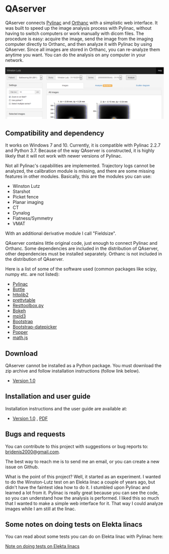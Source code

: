 # QAserver

QAserver connects [Pylinac](https://github.com/jrkerns/pylinac) and [Orthanc](https://github.com/jodogne/Orthanc) with a simplistic web interface. It was built to speed up the image analysis process with Pylinac, without having to switch computers or work manually with dicom files. The procedure is easy: acquire the image, send the image from the imaging computer directly to Orthanc, and then analyze it with Pylinac by using QAserver. Since all images are stored in Orthanc, you can re-analyze them anytime you want. You can do the analysis on any computer in your network.

![image](files/image.png)

## Compatibility and dependency

It works on Windows 7 and 10. Currently, it is compatible with Pylinac 2.2.7 and Python 3.7. Because of the way QAserver is constructed, it is highly likely that it will not work with newer versions of Pylinac.

Not all Pylinac's capabilities are implemented. Trajectory logs cannot be analyzed, the calibration module is missing, and there are some missing features in other modules. Basically, this are the modules you can use:

* Winston Lutz
* Starshot
* Picket fence
* Planar imaging
* CT
* Dynalog
* Flatness/Symmetry
* VMAT

With an additional derivative module I call "Fieldsize".

QAserver contains little original code, just enough to connect Pylinac and Orthanc. Some dependencies are included in the distribution of QAserver, other dependencies must be installed separately. Orthanc is not included in the distribution of QAserver.

Here is a list of some of the software used (common packages like scipy, numpy etc. are not listed):

* [Pylinac](https://github.com/jrkerns/pylinac)
* [Bottle](https://bottlepy.org/docs/dev/)
* [httplib2](https://github.com/httplib2/httplib2)
* [prettytable](https://github.com/jazzband/prettytable)
* [Resttoolbox.py](https://github.com/jodogne/OrthancMirror/tree/master/Resources/Samples/Python)
* [Bokeh](https://docs.bokeh.org/en/latest/index.html)
* [mpld3](https://mpld3.github.io/)
* [Bootstrap](https://getbootstrap.com/docs/3.4/)
* [Bootstrap-datepicker](https://bootstrap-datepicker.readthedocs.io/en/latest/)
* [Popper](https://popper.js.org/)
* [math.js](https://mathjs.org/)


## Download

QAserver cannot be installed as a Python package. You must download the zip archive and follow installation instructions (follow link below).

* [Version 1.0](/versions/qaserver1.0.zip)

## Installation and user guide

Installation instructions and the user guide are available at:

* [Version 1.0](https://brjdenis.github.io/qaserver/docs/version1.0/html/) , [PDF](/pdf/qaserver1.0.pdf)

## Bugs and requests

You can contribute to this project with suggestions or bug reports to: brjdenis2000@gmail.com.

The best way to reach me is to send me an email, or you can create a new issue on Github.

What is the point of this project? Well, it started as an experiment. I wanted to do the Winston-Lutz test on an Elekta linac a couple of years ago, but didn't have the faintest idea how to do it. I stumbled upon Pylinac and learned a lot from it. Pylinac is really great because you can see the code, so you can understand how the analysis is performed. I liked this so much that I wanted to make a simple web interface for it. That way I could analyze images while I am still at the linac.


## Some notes on doing tests on Elekta linacs

You can read about some tests you can do on Elekta linac with Pylinac here: 

[Note on doing tests on Elekta linacs](https://brjdenis.github.io/qaserver/docs/qaserver-tips/html/)
